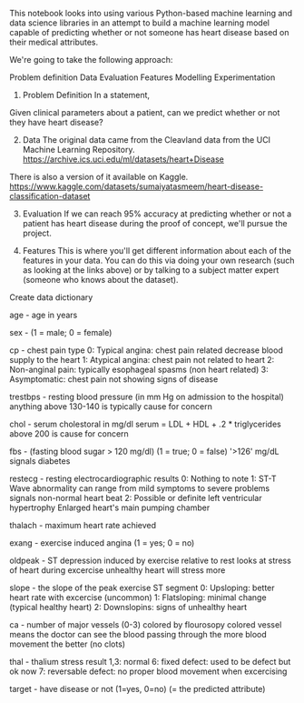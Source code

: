 This notebook looks into using various Python-based machine learning and data science libraries in an attempt to build a machine learning model capable of predicting whether or not someone has heart disease based on their medical attributes.

We're going to take the following approach:

Problem definition
Data
Evaluation
Features
Modelling
Experimentation

1. Problem Definition
In a statement,

Given clinical parameters about a patient, can we predict whether or not they have heart disease?

2. Data
The original data came from the Cleavland data from the UCI Machine Learning Repository. https://archive.ics.uci.edu/ml/datasets/heart+Disease

There is also a version of it available on Kaggle. https://www.kaggle.com/datasets/sumaiyatasmeem/heart-disease-classification-dataset

3. Evaluation
If we can reach 95% accuracy at predicting whether or not a patient has heart disease during the proof of concept, we'll pursue the project.

4. Features
This is where you'll get different information about each of the features in your data. You can do this via doing your own research (such as looking at the links above) or by talking to a subject matter expert (someone who knows about the dataset).

Create data dictionary

age - age in years

sex - (1 = male; 0 = female)

cp - chest pain type
   0: Typical angina: chest pain related decrease blood supply to the heart
   1: Atypical angina: chest pain not related to heart
   2: Non-anginal pain: typically esophageal spasms (non heart related)
   3: Asymptomatic: chest pain not showing signs of disease

trestbps - resting blood pressure (in mm Hg on admission to the hospital) anything above 130-140 is typically cause for concern

chol - serum cholestoral in mg/dl
    serum = LDL + HDL + .2 * triglycerides
    above 200 is cause for concern
    
fbs - (fasting blood sugar > 120 mg/dl) (1 = true; 0 = false)
    '>126' mg/dL signals diabetes
    
restecg - resting electrocardiographic results
     0: Nothing to note
    1: ST-T Wave abnormality
            can range from mild symptoms to severe problems
            signals non-normal heart beat
     2: Possible or definite left ventricular hypertrophy
             Enlarged heart's main pumping chamber
             
thalach - maximum heart rate achieved

exang - exercise induced angina (1 = yes; 0 = no)

oldpeak - ST depression induced by exercise relative to rest 
      looks at stress of heart during excercise
      unhealthy heart will stress more
      
slope - the slope of the peak exercise ST segment
        0: Upsloping: better heart rate with excercise (uncommon)
        1: Flatsloping: minimal change (typical healthy heart)
        2: Downslopins: signs of unhealthy heart
        
ca - number of major vessels (0-3) colored by flourosopy
        colored vessel means the doctor can see the blood passing through 
        the more blood movement the better (no clots)
        
thal - thalium stress result
         1,3: normal
         6: fixed defect: used to be defect but ok now
        7: reversable defect: no proper blood movement when excercising
        
target - have disease or not (1=yes, 0=no) (= the predicted attribute)
